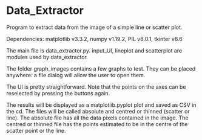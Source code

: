 # Data_Extractor
Program to extract data from the image of a simple line or scatter plot. 

Dependencies: matplotlib v3.3.2, numpy v1.19.2, PIL v8.0.1, tkinter v8.6

The main file is data_extractor.py.
input_UI, lineplot and scatterplot are modules used by data_extractor.

The folder graph_images contains a few graphs to test.
They can be placed anywhere: a file dialog will allow the user to open them.

The UI is pretty straightforward. Note that the points on the axes can be reselected by 
pressing the buttons again.

The results will be displayed as a matplotlib.pyplot plot and saved as CSV in the cd.
The files will be called absolute and centred or thinned (scatter or line).
The absolute file has all the data pixels contained in the image.
The centred or thinned file has the points estimated to be in the centre of the scatter point
or the line.
